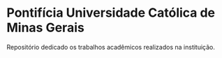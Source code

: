 # Pontifícia Universidade Católica de Minas Gerais


Repositório dedicado os trabalhos acadêmicos realizados na instituição.

